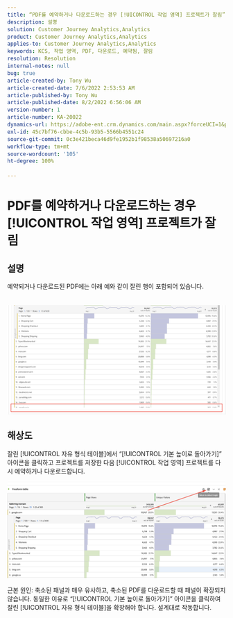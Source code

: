 ```yaml
---
title: “PDF를 예약하거나 다운로드하는 경우 [!UICONTROL 작업 영역] 프로젝트가 잘림”
description: 설명
solution: Customer Journey Analytics,Analytics
product: Customer Journey Analytics,Analytics
applies-to: Customer Journey Analytics,Analytics
keywords: KCS, 작업 영역, PDF, 다운로드, 예약됨, 잘림
resolution: Resolution
internal-notes: null
bug: true
article-created-by: Tony Wu
article-created-date: 7/6/2022 2:53:53 AM
article-published-by: Tony Wu
article-published-date: 8/2/2022 6:56:06 AM
version-number: 1
article-number: KA-20022
dynamics-url: https://adobe-ent.crm.dynamics.com/main.aspx?forceUCI=1&pagetype=entityrecord&etn=knowledgearticle&id=0a8bd2d7-d6fc-ec11-82e5-000d3a3b090d
exl-id: 45c7bf76-cbbe-4c5b-93b5-5566b4551c24
source-git-commit: 0c3e421beca46d9fe1952b1f98538a50697216a0
workflow-type: tm+mt
source-wordcount: '105'
ht-degree: 100%

---
```


# PDF를 예약하거나 다운로드하는 경우 [!UICONTROL 작업 영역] 프로젝트가 잘림

## 설명

예약되거나 다운로드된 PDF에는 아래 예와 같이 잘린 행이 포함되어 있습니다.<br><br>
<br>![](assets/___140e6ba7-d7fc-ec11-82e5-000d3a3b090d___.png)

## 해상도


잘린 [!UICONTROL 자유 형식 테이블]에서 “[!UICONTROL 기본 높이로 돌아가기]” 아이콘을 클릭하고 프로젝트를 저장한 다음 [!UICONTROL 작업 영역] 프로젝트를 다시 예약하거나 다운로드합니다.

![](assets/e9fea250-d7fc-ec11-82e5-000d3a3b090d.png)

근본 원인:
축소된 패널과 매우 유사하고, 축소된 PDF를 다운로드할 때 패널이 확장되지 않습니다.
동일한 이유로 “[!UICONTROL 기본 높이로 돌아가기]” 아이콘을 클릭하여 잘린 [!UICONTROL 자유 형식 테이블]을 확장해야 합니다. 설계대로 작동합니다.
